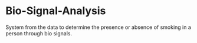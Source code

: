 # Bio-Signal-Analysis
System from the data to determine the presence or absence of smoking in a person through bio signals.
